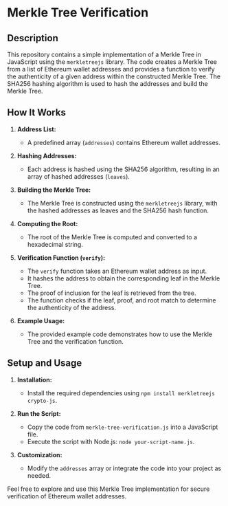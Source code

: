 <!-- @format -->

# Merkle Tree Verification

## Description

This repository contains a simple implementation of a Merkle Tree in JavaScript using the `merkletreejs` library. The code creates a Merkle Tree from a list of Ethereum wallet addresses and provides a function to verify the authenticity of a given address within the constructed Merkle Tree. The SHA256 hashing algorithm is used to hash the addresses and build the Merkle Tree.

## How It Works

1. **Address List:**

   - A predefined array (`addresses`) contains Ethereum wallet addresses.

2. **Hashing Addresses:**

   - Each address is hashed using the SHA256 algorithm, resulting in an array of hashed addresses (`leaves`).

3. **Building the Merkle Tree:**

   - The Merkle Tree is constructed using the `merkletreejs` library, with the hashed addresses as leaves and the SHA256 hash function.

4. **Computing the Root:**

   - The root of the Merkle Tree is computed and converted to a hexadecimal string.

5. **Verification Function (`verify`):**

   - The `verify` function takes an Ethereum wallet address as input.
   - It hashes the address to obtain the corresponding leaf in the Merkle Tree.
   - The proof of inclusion for the leaf is retrieved from the tree.
   - The function checks if the leaf, proof, and root match to determine the authenticity of the address.

6. **Example Usage:**
   - The provided example code demonstrates how to use the Merkle Tree and the verification function.

## Setup and Usage

1. **Installation:**

   - Install the required dependencies using `npm install merkletreejs crypto-js`.

2. **Run the Script:**

   - Copy the code from `merkle-tree-verification.js` into a JavaScript file.
   - Execute the script with Node.js: `node your-script-name.js`.

3. **Customization:**
   - Modify the `addresses` array or integrate the code into your project as needed.

Feel free to explore and use this Merkle Tree implementation for secure verification of Ethereum wallet addresses.
